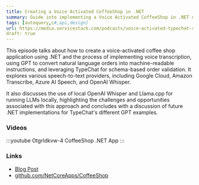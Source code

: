 ```yaml
---
title: Creating a Voice Activated CoffeeShop in .NET
summary: Guide into implementing a Voice Activated CoffeeShop in .NET utilizing Voice Transcriptions and TypeChat GPT    
tags: [autoquery,c#,api,design]
url: https://media.servicestack.com/podcasts/voice-activated-typechat-coffeeshop.mp3
draft: true
---
```


This episode talks about how to create a voice-activated coffee shop application using .NET
and the process of implementing voice transcription, using GPT to convert natural language orders 
into machine-readable instructions, and leveraging TypeChat for schema-based order validation. 
It explores various speech-to-text providers, including Google Cloud, Amazon Transcribe, 
Azure AI Speech, and OpenAI Whisper. 

It also discusses the use of local OpenAI Whisper and Llama.cpp for running LLMs locally, 
highlighting the challenges and opportunities associated with this approach and concludes with 
a discussion of future .NET implementations for TypeChat's different GPT examples.

### Videos

:::youtube OtgrIdkvw-4
CoffeeShop .NET App
:::

### Links

- [Blog Post](/posts/voice-activated-typechat-coffeeshop)
- [github.com/NetCoreApps/CoffeeShop](https://github.com/NetCoreApps/CoffeeShop)
